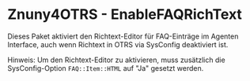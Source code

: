# Znuny4OTRS - EnableFAQRichText

Dieses Paket aktiviert den Richtext-Editor für FAQ-Einträge im Agenten Interface, auch wenn Richtext in OTRS via SysConfig deaktiviert ist.

Hinweis: Um den Richtext-Editor zu aktivieren, muss zusätzlich die SysConfig-Option `FAQ::Item::HTML` auf "Ja" gesetzt werden.
